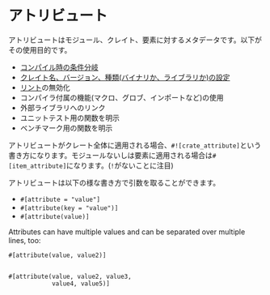 <!--
# Attributes
-->
# アトリビュート

<!--
An attribute is metadata applied to some module, crate or item. This metadata
can be used to/for:
-->
アトリビュートはモジュール、クレイト、要素に対するメタデータです。以下がその使用目的です。

<!-- TODO: Link these to their respective examples -->

<!--
* [conditional compilation of code][cfg]
* [set crate name, version and type (binary or library)][crate]
* disable [lints][lint] (warnings)
* enable compiler features (macros, glob imports, etc.)
* link to a foreign library
* mark functions as unit tests
* mark functions that will be part of a benchmark
-->
* [コンパイル時の条件分岐][cfg]
* [クレイト名、バージョン、種類(バイナリか、ライブラリか)の設定][crate]
* [リント][lint]の無効化
* コンパイラ付属の機能(マクロ、グロブ、インポートなど)の使用
* 外部ライブラリへのリンク
* ユニットテスト用の関数を明示
* ベンチマーク用の関数を明示

<!--
When attributes apply to a whole crate, their syntax is `#![crate_attribute]`,
and when they apply to a module or item, the syntax is `#[item_attribute]`
(notice the missing bang `!`).
-->
アトリビュートがクレート全体に適用される場合、`#![crate_attribute]`という書き方になります。モジュールないしは要素に適用される場合は`#[item_attribute]`になります。(`!`がないことに注目)

<!--
Attributes can take arguments with different syntaxes:
-->
アトリビュートは以下の様な書き方で引数を取ることができます。

* `#[attribute = "value"]`
* `#[attribute(key = "value")]`
* `#[attribute(value)]`

Attributes can have multiple values and can be separated over multiple lines, too:

```rust,ignore
#[attribute(value, value2)]


#[attribute(value, value2, value3,
            value4, value5)]
```

[cfg]: attribute/cfg.md
[crate]: attribute/crate.md
[lint]: https://en.wikipedia.org/wiki/Lint_%28software%29
